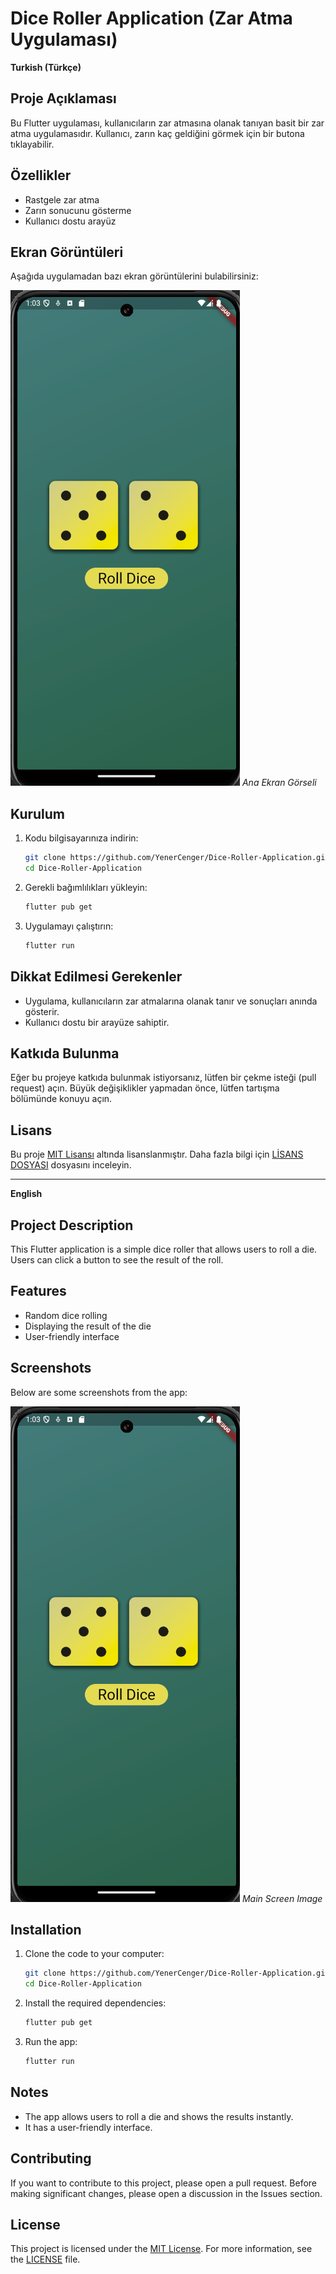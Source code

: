 # Dice Roller Application (Zar Atma Uygulaması)

**Turkish (Türkçe)**

## Proje Açıklaması

Bu Flutter uygulaması, kullanıcıların zar atmasına olanak tanıyan basit bir zar atma uygulamasıdır. Kullanıcı, zarın kaç geldiğini görmek için bir butona tıklayabilir.

## Özellikler

- Rastgele zar atma
- Zarın sonucunu gösterme
- Kullanıcı dostu arayüz

## Ekran Görüntüleri

Aşağıda uygulamadan bazı ekran görüntülerini bulabilirsiniz:

![Dice Roller Screenshot](assets/images/screenshot.png)
*Ana Ekran Görseli*

## Kurulum

1. Kodu bilgisayarınıza indirin:

    ```bash
    git clone https://github.com/YenerCenger/Dice-Roller-Application.git
    cd Dice-Roller-Application
    ```

2. Gerekli bağımlılıkları yükleyin:

    ```bash
    flutter pub get
    ```

3. Uygulamayı çalıştırın:

    ```bash
    flutter run
    ```

## Dikkat Edilmesi Gerekenler

- Uygulama, kullanıcıların zar atmalarına olanak tanır ve sonuçları anında gösterir.
- Kullanıcı dostu bir arayüze sahiptir.

## Katkıda Bulunma

Eğer bu projeye katkıda bulunmak istiyorsanız, lütfen bir çekme isteği (pull request) açın. Büyük değişiklikler yapmadan önce, lütfen tartışma bölümünde konuyu açın.

## Lisans

Bu proje [MIT Lisansı](LICENSE) altında lisanslanmıştır. Daha fazla bilgi için [LİSANS DOSYASI](LICENSE) dosyasını inceleyin.

---

**English**

## Project Description

This Flutter application is a simple dice roller that allows users to roll a die. Users can click a button to see the result of the roll.

## Features

- Random dice rolling
- Displaying the result of the die
- User-friendly interface

## Screenshots

Below are some screenshots from the app:

![Dice Roller Screenshot](assets/images/screenshot.png)
*Main Screen Image*

## Installation

1. Clone the code to your computer:

    ```bash
    git clone https://github.com/YenerCenger/Dice-Roller-Application.git
    cd Dice-Roller-Application
    ```

2. Install the required dependencies:

    ```bash
    flutter pub get
    ```

3. Run the app:

    ```bash
    flutter run
    ```

## Notes

- The app allows users to roll a die and shows the results instantly.
- It has a user-friendly interface.

## Contributing

If you want to contribute to this project, please open a pull request. Before making significant changes, please open a discussion in the Issues section.

## License

This project is licensed under the [MIT License](LICENSE). For more information, see the [LICENSE](LICENSE) file.
